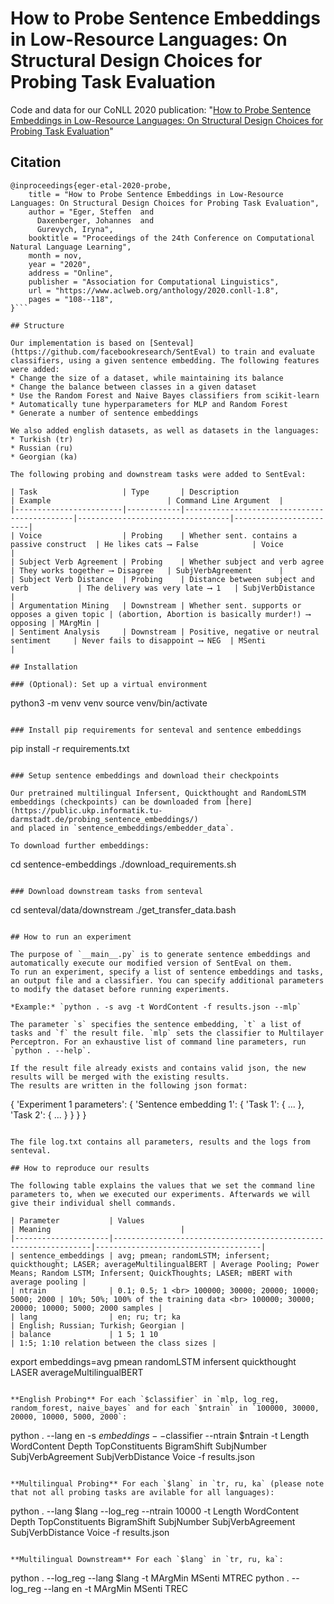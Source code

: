 # How to Probe Sentence Embeddings in Low-Resource Languages: On Structural Design Choices for Probing Task Evaluation

Code and data for our CoNLL 2020 publication: "[How to Probe Sentence Embeddings in Low-Resource Languages: On Structural Design Choices for Probing Task Evaluation](https://arxiv.org/abs/2006.09109)"

## Citation

```
@inproceedings{eger-etal-2020-probe,
    title = "How to Probe Sentence Embeddings in Low-Resource Languages: On Structural Design Choices for Probing Task Evaluation",
    author = "Eger, Steffen  and
      Daxenberger, Johannes  and
      Gurevych, Iryna",
    booktitle = "Proceedings of the 24th Conference on Computational Natural Language Learning",
    month = nov,
    year = "2020",
    address = "Online",
    publisher = "Association for Computational Linguistics",
    url = "https://www.aclweb.org/anthology/2020.conll-1.8",
    pages = "108--118",
}```

## Structure

Our implementation is based on [Senteval](https://github.com/facebookresearch/SentEval) to train and evaluate classifiers, using a given sentence embedding. The following features were added:
* Change the size of a dataset, while maintaining its balance
* Change the balance between classes in a given dataset
* Use the Random Forest and Naive Bayes classifiers from scikit-learn
* Automatically tune hyperparameters for MLP and Random Forest
* Generate a number of sentence embeddings

We also added english datasets, as well as datasets in the languages:
* Turkish (tr)
* Russian (ru)
* Georgian (ka)

The following probing and downstream tasks were added to SentEval:

| Task                   | Type       | Description                                 | Example                          | Command Line Argument  |
|------------------------|------------|---------------------------------------------|----------------------------------|------------------------|
| Voice                  | Probing    | Whether sent. contains a passive construct  | He likes cats ⟶ False            | Voice                  |
| Subject Verb Agreement | Probing    | Whether subject and verb agree              | They works together ⟶ Disagree   | SubjVerbAgreement      |
| Subject Verb Distance  | Probing    | Distance between subject and verb           | The delivery was very late ⟶ 1   | SubjVerbDistance       |
| Argumentation Mining   | Downstream | Whether sent. supports or opposes a given topic | (abortion, Abortion is basically murder!) ⟶ opposing | MArgMin |
| Sentiment Analysis     | Downstream | Positive, negative or neutral sentiment     | Never fails to disappoint ⟶ NEG  | MSenti                 |

## Installation

### (Optional): Set up a virtual environment
```
python3 -m venv venv
source venv/bin/activate
```

### Install pip requirements for senteval and sentence embeddings
```
pip install -r requirements.txt
```

### Setup sentence embeddings and download their checkpoints

Our pretrained multilingual Infersent, Quickthought and RandomLSTM embeddings (checkpoints) can be downloaded from [here](https://public.ukp.informatik.tu-darmstadt.de/probing_sentence_embeddings/) 
and placed in `sentence_embeddings/embedder_data`. 

To download further embeddings:

```
cd sentence-embeddings
./download_requirements.sh
```

### Download downstream tasks from senteval
```
cd senteval/data/downstream
./get_transfer_data.bash
```

## How to run an experiment

The purpose of `__main__.py` is to generate sentence embeddings and automatically execute our modified version of SentEval on them.
To run an experiment, specify a list of sentence embeddings and tasks, an output file and a classifier. You can specify additional parameters to modify the dataset before running experiments.

*Example:* `python . -s avg -t WordContent -f results.json --mlp`

The parameter `s` specifies the sentence embedding, `t` a list of tasks and `f` the result file. `mlp` sets the classifier to Multilayer Perceptron. For an exhaustive list of command line parameters, run `python . --help`.

If the result file already exists and contains valid json, the new results will be merged with the existing results.
The results are written in the following json format:
```
{
  'Experiment 1 parameters': {
    'Sentence embedding 1': {
      'Task 1': {
        ...
      },
      'Task 2': {
        ...
      }
    }
  }
}
```

The file log.txt contains all parameters, results and the logs from senteval.

## How to reproduce our results

The following table explains the values that we set the command line parameters to, when we executed our experiments. Afterwards we will give their individual shell commands.

| Parameter           | Values                                                          | Meaning                             |
|---------------------|-----------------------------------------------------------------|-------------------------------------|
| sentence_embeddings | avg; pmean; randomLSTM; infersent; quickthought; LASER; averageMultilingualBERT | Average Pooling; Power Means; Random LSTM; Infersent; QuickThoughts; LASER; mBERT with average pooling |
| ntrain              | 0.1; 0.5; 1 <br> 100000; 30000; 20000; 10000; 5000; 2000 | 10%; 50%; 100% of the training data <br> 100000; 30000; 20000; 10000; 5000; 2000 samples |
| lang                | en; ru; tr; ka                                                  | English; Russian; Turkish; Georgian |
| balance             | 1 5; 1 10                                                       | 1:5; 1:10 relation between the class sizes |

```
export embeddings=avg pmean randomLSTM infersent quickthought LASER averageMultilingualBERT
```

**English Probing** For each `$classifier` in `mlp, log_reg, random_forest, naive_bayes` and for each `$ntrain` in `100000, 30000, 20000, 10000, 5000, 2000`:
```
python . --lang en -s $embeddings --$classifier --ntrain $ntrain -t Length WordContent Depth TopConstituents BigramShift SubjNumber SubjVerbAgreement SubjVerbDistance Voice -f results.json
```

**Multilingual Probing** For each `$lang` in `tr, ru, ka` (please note that not all probing tasks are avilable for all languages):
```
python . --lang $lang --log_reg --ntrain 10000 -t Length WordContent Depth TopConstituents BigramShift SubjNumber SubjVerbAgreement SubjVerbDistance Voice -f results.json

```

**Multilingual Downstream** For each `$lang` in `tr, ru, ka`:
```
python . --log_reg --lang $lang -t MArgMin MSenti MTREC
python . --log_reg --lang en -t MArgMin MSenti TREC
```
